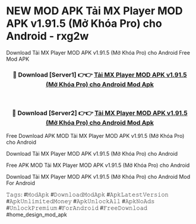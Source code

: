 # NEW MOD APK Tải MX Player MOD APK v1.91.5 (Mở Khóa Pro) cho Android - rxg2w
Download Tải MX Player MOD APK v1.91.5 (Mở Khóa Pro) cho Android Free Mod APK

<div align="center">
<h3>🔴 Download [Server1] 👉👉 <a href="https://apk-comot.site?title=Tải_MX_Player_MOD_APK_v1.91.5_(Mở_Khóa_Pro)_cho_Android">Tải MX Player MOD APK v1.91.5 (Mở Khóa Pro) cho Android Mod Apk</a></h3><br>

<h3>🔴 Download [Server2] 👉👉 <a href="https://apk-comot.site?title=Tải_MX_Player_MOD_APK_v1.91.5_(Mở_Khóa_Pro)_cho_Android">Tải MX Player MOD APK v1.91.5 (Mở Khóa Pro) cho Android Mod Apk</a></h3>
</div>


Free Download APK MOD Tải MX Player MOD APK v1.91.5 (Mở Khóa Pro) cho Android

Download Tải MX Player MOD APK v1.91.5 (Mở Khóa Pro) cho Android 

Free APK MOD Tải MX Player MOD APK v1.91.5 (Mở Khóa Pro) cho Android 

Download Tải MX Player MOD APK v1.91.5 (Mở Khóa Pro) cho Android Mod For Android

𝚃𝚊𝚐𝚜: #𝙼𝚘𝚍𝙰𝚙𝚔 #𝙳𝚘𝚠𝚗𝚕𝚘𝚊𝚍𝙼𝚘𝚍𝙰𝚙𝚔 #𝙰𝚙𝚔𝙻𝚊𝚝𝚎𝚜𝚝𝚅𝚎𝚛𝚜𝚒𝚘𝚗 #𝙰𝚙𝚔𝚄𝚗𝚕𝚒𝚖𝚒𝚝𝚎𝚍𝙼𝚘𝚗𝚎𝚢 #𝙰𝚙𝚔𝚄𝚗𝚕𝚘𝚌𝚔𝙰𝚕𝚕 #𝙰𝚙𝚔𝙽𝚘𝙰𝚍𝚜 #𝚄𝚗𝚕𝚘𝚌𝚔𝙿𝚛𝚎𝚖𝚒𝚞𝚖 #𝙵𝚘𝚛𝙰𝚗𝚍𝚛𝚘𝚒𝚍 #𝙵𝚛𝚎𝚎𝙳𝚘𝚠𝚗𝚕𝚘𝚊𝚍 #home_design_mod_apk